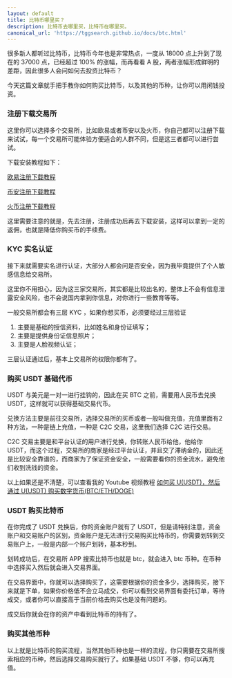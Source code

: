 ```yaml
---
layout: default
title: 比特币哪里买？
description: 比特币去哪里买，比特币在哪里买。
canonical_url: 'https://tggsearch.github.io/docs/btc.html'
---
```

很多新人都听过比特币，比特币今年也是非常热点，一度从 18000 点上升到了现在的 37000 点，已经超过 100% 的涨幅，而再看看 A 股，两者涨幅形成鲜明的差距，因此很多人会问如何去投资比特币？

今天这篇文章就手把手教你如何购买比特币，以及其他的币种，让你可以用闲钱投资。

### 注册下载交易所
这里你可以选择多个交易所，比如欧易或者币安以及火币，你自己都可以注册下载来试试，每一个交易所可能体验方便适合的人群不同，但是这三者都可以进行尝试。

下载安装教程如下：

[欧易注册下载教程](./okx-install.html)

[币安注册下载教程](./bnb-buy-coins.html)

[火币注册下载教程](./huobi-download.html)

这里需要注意的就是，先去注册，注册成功后再去下载安装，这样可以拿到一定的返佣，也就是降低你购买币的手续费。

### KYC 实名认证
接下来就需要实名进行认证，大部分人都会问是否安全，因为我毕竟提供了个人敏感信息给交易所。

这里你不用担心，因为这三家交易所，其实都是比较出名的，整体上不会有信息泄露安全风险，也不会说国内拿到你信息，对你进行一些教育等等。

一般交易所都会有三层 KYC ，如果你想买币，必须要经过三层验证

1. 主要是基础的授信资料，比如姓名和身份证填写；
2. 主要是提供身份证信息照片；
3. 主要是人脸视频认证；

三层认证通过后，基本上交易所的权限你都有了。

### 购买 USDT 基础代币
USDT 与美元是一对一进行挂钩的，因此在买 BTC 之前，需要用人民币去兑换 USDT，这样就可以获得基础交易代币。

兑换方法主要是前往交易所，选择交易所的买币或者一般叫做充值，充值里面有2种方法，一种是链上充值，一种是 C2C 交易，这里我们选择 C2C 进行交易。

C2C 交易主要是和平台认证的用户进行兑换，你转账人民币给他，他给你 USDT，而这个过程，交易所的商家是经过平台认证，并且交了滞纳金的，因此还是比较安全靠谱的，而商家为了保证资金安全，一般需要看你的资金流水，避免他们收到洗钱的资金。

以上如果还是不清楚，可以查看我的 Youtube 视频教程 [如何买 U(USDT)，然后通过 U(USDT) 购买数字货币(BTC/ETH/DOGE)](./302.html?target=https://youtu.be/Y2A1SBRD5RM)

### USDT 购买比特币
在你完成了 USDT 兑换后，你的资金账户就有了 USDT，但是请特别注意，资金账户和交易账户的区别，资金账户是无法进行交易购买比特币的，你需要划转到交易账户上，一般是内部一个账户划转，基本秒到。

划转成功后，在交易所 APP 搜索比特币也就是 btc，就会进入 btc 币种。在币种中选择买入然后就会进入交易界面。

在交易界面中，你就可以选择购买了，这需要根据你的资金多少，选择购买，接下来就是下单，如果你价格低不会立马成交，你可以看到交易界面有委托订单，等待成交，或者你可以直接高于当前价格去购买也是没有问题的。

成交后你就会在你的资产中看到比特币的持有了。

### 购买其他币种
以上就是比特币的购买流程，当然其他币种也是一样的流程，你只需要在交易所搜索相应的币种，然后选择交易购买就行了。如果基础 USDT 不够，你可以再充值。